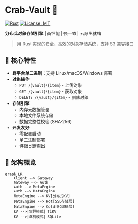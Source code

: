 # Crab-Vault 🦀

[![Rust](https://img.shields.io/badge/Rust-1.70%2B-dea584?logo=rust)](https://www.rust-lang.org/)
[![License: MIT](https://img.shields.io/badge/License-MIT-yellow.svg)](https://opensource.org/licenses/MIT)

**分布式对象存储引擎** | 高性能 | 强一致 | 云原生就绪

> 用 Rust 实现的安全、高效的对象存储系统，支持 S3 兼容接口

## 🌟 核心特性
- **跨平台单二进制**：支持 Linux/macOS/Windows 部署
- **对象操作**
    - `PUT /{vault}/{item}` - 上传对象
    - `GET /{vault}/{item}` - 获取对象
    - `DELETE /{vault}/{item}` - 删除对象
- **存储引擎**
    - 内存元数据管理
    - 本地文件系统存储
    - 数据完整性校验 (SHA-256)
- **开发友好**
    - 零配置启动
    - 单二进制部署
    - 详细日志输出

## 🧠 架构概览
```mermaid
graph LR
    Client --> Gateway
    Gateway --> Auth
    Auth --> MetaEngine
    Auth --> DataEngine
    MetaEngine --> KV[分布式KV]
    DataEngine --> Hot[SSD存储层]
    DataEngine --> Cold[EC编码层]
    KV -->|集群模式| TiKV
    KV -->|单机模式| SQLite
```

